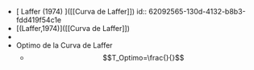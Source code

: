 - [ Laffer (1974) ]([[Curva de Laffer]])
  id:: 62092565-130d-4132-b8b3-fdd419f54c1e
- [(Laffer,1974)]([[Curva de Laffer]])
-
- Optimo de la Curva de Laffer
	- $$T_Optimo=\frac{}{}$$